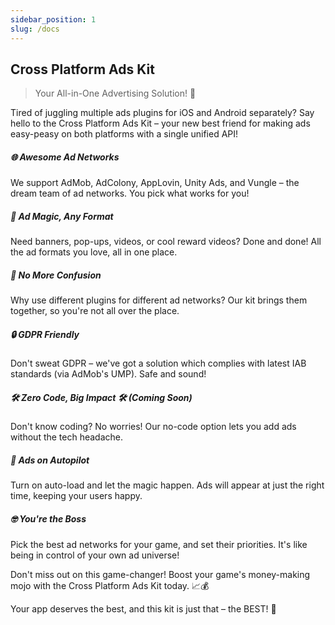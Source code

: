 ```yaml
---
sidebar_position: 1
slug: /docs
---
```


## Cross Platform Ads Kit

> Your All-in-One Advertising Solution! 🚀

Tired of juggling multiple ads plugins for iOS and Android separately? Say hello to the Cross Platform Ads Kit – your new best friend for making ads easy-peasy on both platforms with a single unified API!

##### 🌐 Awesome Ad Networks

We support AdMob, AdColony, AppLovin, Unity Ads, and Vungle – the dream team of ad networks. You pick what works for you!

##### 🎨 Ad Magic, Any Format

Need banners, pop-ups, videos, or cool reward videos? Done and done! All the ad formats you love, all in one place.

##### 🧩 No More Confusion

Why use different plugins for different ad networks? Our kit brings them together, so you're not all over the place.

##### 🔒 GDPR Friendly

Don't sweat GDPR – we've got a solution which complies with latest IAB standards (via AdMob's UMP). Safe and sound!

##### 🛠️ Zero Code, Big Impact 🛠️ (Coming Soon)

Don't know coding? No worries! Our no-code option lets you add ads without the tech headache.

##### 🔄 Ads on Autopilot

Turn on auto-load and let the magic happen. Ads will appear at just the right time, keeping your users happy.

##### 🤓 You're the Boss

Pick the best ad networks for your game, and set their priorities. It's like being in control of your own ad universe!

Don't miss out on this game-changer! Boost your game's money-making mojo with the Cross Platform Ads Kit today. 📈💰

Your app deserves the best, and this kit is just that – the BEST! 🌟

